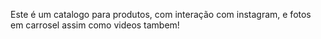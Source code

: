 Este é um catalogo para produtos, com interação com instagram, e fotos em carrosel assim como videos tambem!

